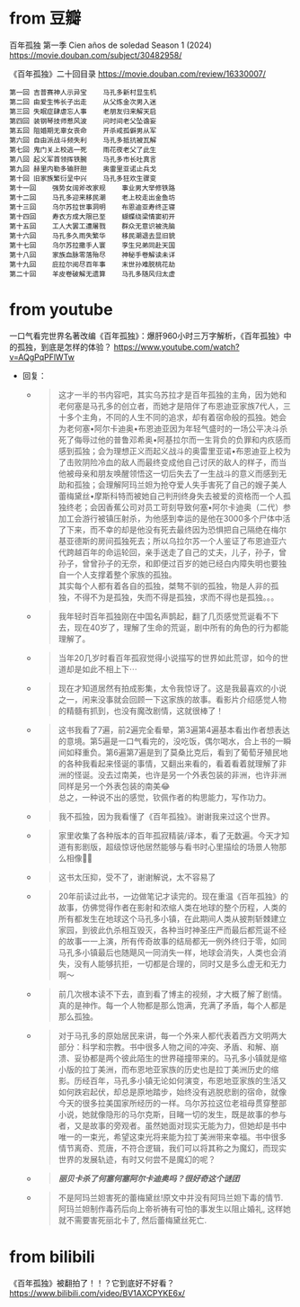 
# from 豆瓣

百年孤独 第一季 Cien años de soledad Season 1 (2024) https://movie.douban.com/subject/30482958/

《百年孤独》二十回目录 https://movie.douban.com/review/16330007/
```console
第一回	吉普赛神人示异宝	马孔多新村显生机	
第二回	由爱生怖长子出走	从父炼金次男入迷	
第三回	失眠症肆虐忘人事	老朋友归来解天启	
第四回	装钢琴技师惹风波	问时间老父坠谵妄	
第五回	阻婚期无辜女丧命	开杀戒孤僻男从军	
第六回	自由派战斗频失利	马孔多抵抗被瓦解	
第七回	鬼门关上校逃一死	雨花夜老父了此生	
第八回	起义军首领挥铁腕	马孔多市长吐真言	
第九回	赫里内勒多输肝胆	奥雷里亚诺止兵戈	
第十回	旧家族繁衍呈中兴	马孔多狂欢生骤变	
第十一回	强势女阔斧改家规	事业男大举修铁路	
第十二回	马孔多迎来移民潮	老上校走出金鱼坊	
第十三回	乌尔苏拉世事洞明	布恩迪亚寿终正寝	
第十四回	寿衣方成大限已至	蝴蝶绕梁情窦初开	
第十五回	工人大罢工遭屠戮	群众无意识被洗脑	
第十六回	马孔多久雨失繁华	移民潮退去显旧貌	
第十七回	乌尔苏拉撒手人寰	孪生兄弟同赴天国	
第十八回	家族血脉零落殆尽	神秘手卷解读未详	
第十九回	庇拉尔阅尽百年事	末世孙难脱桃花劫	
第二十回	羊皮卷破解无遗算	马孔多随风归太虚
```

# from youtube

一口气看完世界名著改编《百年孤独》：爆肝960小时三万字解析，《百年孤独》中的孤独，到底是怎样的体验？ https://www.youtube.com/watch?v=AQgPqPFlWTw
- 回复：
  * > 这才一半的书内容吧，其实乌苏拉才是百年孤独的主角，因为她和老何塞是马孔多的创立者，而她才是陪伴了布恩迪亚家族7代人，三十多个主角，不同的人生不同的追求，却有着宿命般的孤独。她会为老何塞•阿尔卡迪奥•布恩迪亚因为年轻气盛时的一场公平决斗杀死了侮辱过他的普鲁邓希奥•阿基拉尔而一生背负的负罪和内疚感而感到孤独；会为理想正义而起义战斗的奥雷里亚诺•布恩迪亚上校为了击败阴险冷血的敌人而最终变成他自己讨厌的敌人的样子，而当他被母亲和朋友唤醒领悟这一切后失去了一生战斗的意义而感到无助和孤独；会理解阿玛兰妲为抢夺爱人失手害死了自己的嫂子美人蕾梅黛丝•摩斯科特而被她自己判刑终身失去被爱的资格而一个人孤独终老；会因香蕉公司对员工苛刻导致何塞•阿尔卡迪奥（二代）参加工会游行被镇压射杀，为他感到幸运的是他在3000多个尸体中活了下来，而不幸的却是他没有死去最终因为恐惧把自己隔绝在梅尔基亚德斯的房间孤独死去；所以乌拉尔苏一个人鉴证了布恩迪亚六代跨越百年的命运轮回，亲手送走了自己的丈夫，儿子，孙子，曾孙子，曾曾孙子的无奈，和即便过百岁的她已经白内障失明也要独自一个人支撑着整个家族的孤独。 <br> 其实每个人都有着各自的孤独，桀骜不驯的孤独，物是人非的孤独，不得不为是孤独，失而不得是孤独，求而不得也是孤独。。。
  * > 我年轻时百年孤独刚在中国名声鹊起，翻了几页感觉荒诞看不下去，现在40岁了，理解了生命的荒诞，剧中所有的角色的行为都能理解了。
  * > 当年20几岁时看百年孤寂觉得小说描写的世界如此荒谬，如今的世道却是如此不相上下⋯
  * > 现在才知道居然有拍成影集，太令我惊讶了。这是我最喜欢的小说之一，闲来没事就会回顾一下这家族的故事。看影片介绍感觉人物的精髓有抓到，也没有魔改剧情，这就很棒了！
  * > 这书我看了7遍，前2遍完全看晕，第3遍第4遍基本看出作者想表达的意境。第5遍是一口气看完的，没吃饭，偶尔喝水，合上书的一瞬间如释重负。第6遍第7遍是到了莫桑比克后，看到了葡萄牙殖民地的各种我看起来怪诞的事情，又翻出来看的，看着看着就理解了非洲的怪诞。没去过南美，也许是另一个外表包装的非洲，也许非洲同样是另一个外表包装的南美😂 <br> 总之，一种说不出的感觉，钦佩作者的构思能力，写作功力。
  * > 我不孤独，因为我看懂了《百年孤独》。谢谢我来过这个世界。
  * > 家里收集了各种版本的百年孤寂精装/译本，看了无数遍。今天才知道有影剧版，超级惊讶他居然能够与看书时心里描绘的场景人物那么相像🥹🫶
  * > 这书太压抑，受不了，谢谢解说，太不容易了
  * > 20年前读过此书，一边做笔记才读完的。现在重温《百年孤独》的故事，仿佛觉得作者在影射和浓缩人类在地球的整个历程，人类的所有都发生在地球这个马孔多小镇，在此期间人类从披荆斩棘建立 家园，到彼此仇杀相互毁灭，各种当时神圣庄严而最后都荒诞不经的故事一一上演，所有传奇故事的结局都无一例外终归于零，如同马孔多小镇最后也随飓风一同消失一样，地球会消失，人类也会消失，没有人能够抗拒，一切都是合理的，同时又是多么虚无和无力啊～
  * > 前几次根本读不下去，直到看了博主的视频，才大概了解了剧情。真的是神作。每一个人物都是那么饱满，充满了矛盾，每个人都是那么孤独。
  * > 对于马孔多的原始居民来讲，每一个外来人都代表着西方文明两大部分：科学和宗教。书中很多人物之间的冲突、矛盾、和解、崩溃、妥协都是两个彼此陌生的世界碰撞带来的。马孔多小镇就是缩小版的拉丁美洲，而布恩地亚家族的历史也是拉丁美洲历史的缩影。历经百年，马孔多小镇无论如何演变，布恩地亚家族的生活又如何跌宕起伏，却总是原地踏步，始终没有逃脱悲剧的宿命，就像今天的很多拉美国家所经历的一样。乌尔苏拉这位老祖母贯穿整部小说，她就像隐形的马尔克斯，目睹一切的发生，既是故事的参与者，又是故事的旁观者。虽然她面对现实无能为力，但她却是书中唯一的一束光，希望这束光将来能为拉丁美洲带来幸福。书中很多情节离奇、荒唐，不符合逻辑，我们可以将其称之为魔幻，而现实世界的发展轨迹，有时又何尝不是魔幻的呢？
  * > ***丽贝卡杀了何塞何塞阿尔卡迪奥吗？很好奇这个谜团***
  * > 不是阿玛兰妲害死的蕾梅黛丝!原文中并没有阿玛兰妲下毒的情节. 阿玛兰妲制作毒药后向上帝祈祷有可怕的事发生以阻止婚礼, 这样她就不需要害死丽北卡了, 然后蕾梅黛丝死亡.

# from bilibili 

《百年孤独》被翻拍了！！？它到底好不好看？ https://www.bilibili.com/video/BV1AXCPYKE6x/
